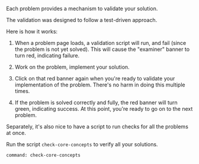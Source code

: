 
Each problem provides a mechanism to validate your solution.

The validation was designed to follow a test-driven approach.

Here is how it works:

1. When a problem page loads, a validation script will run, and fail (since the problem is not yet solved).  This will cause the "examiner" banner to turn red, indicating failure.

1. Work on the problem, implement your solution.

1. Click on that red banner again when you're ready to validate your implementation of the problem.  There's no harm in doing this multiple times.

1. If the problem is solved correctly and fully, the red banner will turn green, indicating success. At this point, you're ready to go on to the next problem.

Separately, it's also nice to have a script to run checks for all the problems at once.

Run the script `check-core-concepts` to verify all your solutions.

```terminal:execute
command: check-core-concepts
```
